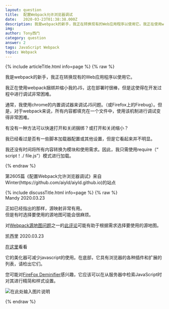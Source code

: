 ```yaml
---
layout: question
title:  配置Webpack允许浏览器调试
date:   2020-03-23T01:38:38.000Z
description: 我是webpack的新手，我正在转换现有的Web应用程序以使用它。我正在使用webpack捆绑并缩小我的JS，这在部署时很棒，但是这使得在开发过程中进...
img: 
author: Tony西门
category: question
answer: 2
tags: JavaScript Webpack
topic: Webpack
---
```

<div class="article-root">
  <div class="article">
    {% include articleTitle.html info=page %}
    {% raw %}
    <div class="article-content"><p><font style="vertical-align: inherit;"><font style="vertical-align: inherit;">我是webpack的新手，我正在转换现有的Web应用程序以使用它。</font></font></p>

<p><font style="vertical-align: inherit;"><font style="vertical-align: inherit;">我正在使用webpack捆绑并缩小我的JS，这在部署时很棒，但是这使得在开发过程中进行调试非常困难。</font></font></p>

<p><font style="vertical-align: inherit;"><font style="vertical-align: inherit;">通常，我使用chrome的内置调试器来调试JS问题。</font><font style="vertical-align: inherit;">（或Firefox上的Firebug）。</font><font style="vertical-align: inherit;">但是，对于webpack来说，所有内容都填充在一个文件中，使用该机制进行调试变得非常困难。</font></font></p>

<p><font style="vertical-align: inherit;"><font style="vertical-align: inherit;">有没有一种方法可以快速打开和关闭捆绑？</font><font style="vertical-align: inherit;">或打开和关闭缩小？</font></font></p>

<p><font style="vertical-align: inherit;"><font style="vertical-align: inherit;">我已经看过是否有一些脚本加载器配置或其他设置，但是它看起来并不明显。</font></font></p>

<p><font style="vertical-align: inherit;"><font style="vertical-align: inherit;">我还没有时间将所有内容转换为模块和使用需求。</font><font style="vertical-align: inherit;">因此，我只需使用require（“ script！./ file.js”）模式进行加载。</font></font></p></div>
    {% endraw %}
  </div>
  <p class="winter_mark">第2605篇《配置Webpack允许浏览器调试》来自Winter(https://github.com/aiyld/aiyld.github.io)的站点</p>
  <div class="discuss-wrapper">
    {% include discussTitle.html info=page %}
    {% raw %}
    <div class="discuss-list">
    <div class="discuss-item">
        <div class="discuss-parent">
          <div class="discuss-meta">
            <span class="discuss-user">Mandy</span>
            <span class="discuss-time">2020.03.23</span>
          </div>
          <div class="discuss-comment"><p><font style="vertical-align: inherit;"><font style="vertical-align: inherit;">正如已经指出的那样，源映射非常有用。</font></font><br><font style="vertical-align: inherit;"><font style="vertical-align: inherit;"> 
但是有时选择要使用的源地图可能会很麻烦。</font></font></p>

<p><a href="https://github.com/webpack/webpack/issues/2145#issuecomment-294361203" rel="nofollow noreferrer"><font style="vertical-align: inherit;"></font></a><font style="vertical-align: inherit;"><font style="vertical-align: inherit;">对</font></font><a href="https://github.com/webpack/webpack/issues/2145" rel="nofollow noreferrer"><font style="vertical-align: inherit;"><font style="vertical-align: inherit;">Webpack源地图问题</font></font></a><font style="vertical-align: inherit;"><font style="vertical-align: inherit;">之一的</font><a href="https://github.com/webpack/webpack/issues/2145#issuecomment-294361203" rel="nofollow noreferrer"><font style="vertical-align: inherit;">此评论</font></a><font style="vertical-align: inherit;">可能有助于根据需求选择要使用的源地图。</font></font></p></div>
        </div></div><div class="discuss-item">
        <div class="discuss-parent">
          <div class="discuss-meta">
            <span class="discuss-user">凯西里</span>
            <span class="discuss-time">2020.03.23</span>
          </div>
          <div class="discuss-comment"><p><font style="vertical-align: inherit;"><a href="http://jsbeautifier.org/" rel="nofollow"><font style="vertical-align: inherit;">在这里</font></a><font style="vertical-align: inherit;">看看</font></font><a href="http://jsbeautifier.org/" rel="nofollow"><font style="vertical-align: inherit;"></font></a></p>

<p><font style="vertical-align: inherit;"><font style="vertical-align: inherit;">它的美化器可减少javascript的使用。</font><font style="vertical-align: inherit;">在底部，它具有浏览器的各种插件和扩展的列表，请检出它们。</font></font></p>

<p><font style="vertical-align: inherit;"><font style="vertical-align: inherit;">您可能对</font></font><a href="https://addons.mozilla.org/en-US/firefox/addon/javascript-deminifier/" rel="nofollow"><font style="vertical-align: inherit;"><font style="vertical-align: inherit;">FireFox Deminifier</font></font></a><font style="vertical-align: inherit;"><font style="vertical-align: inherit;">感兴趣</font><font style="vertical-align: inherit;">，它应该可以在从服务器中检索JavaScript时对其进行精简和样式设置。</font></font></p>

<p><img src="https://addons.cdn.mozilla.net/user-media/previews/full/50/50528.png?modified=1331247702" alt="在此处输入图片说明"></p></div>
        </div></div>
    </div>
    {% endraw %}
  </div>
<div>
